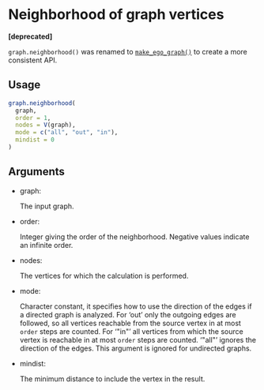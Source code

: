 # Neighborhood of graph vertices

**\[deprecated\]**

`graph.neighborhood()` was renamed to
[`make_ego_graph()`](https://r.igraph.org/reference/ego.md) to create a
more consistent API.

## Usage

``` r
graph.neighborhood(
  graph,
  order = 1,
  nodes = V(graph),
  mode = c("all", "out", "in"),
  mindist = 0
)
```

## Arguments

- graph:

  The input graph.

- order:

  Integer giving the order of the neighborhood. Negative values indicate
  an infinite order.

- nodes:

  The vertices for which the calculation is performed.

- mode:

  Character constant, it specifies how to use the direction of the edges
  if a directed graph is analyzed. For ‘out’ only the outgoing edges are
  followed, so all vertices reachable from the source vertex in at most
  `order` steps are counted. For ‘"in"’ all vertices from which the
  source vertex is reachable in at most `order` steps are counted.
  ‘"all"’ ignores the direction of the edges. This argument is ignored
  for undirected graphs.

- mindist:

  The minimum distance to include the vertex in the result.

